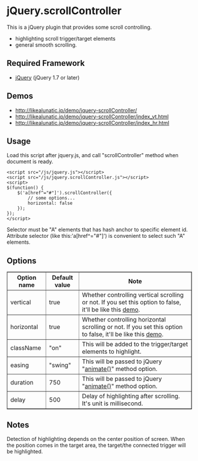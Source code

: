 # jQuery.scrollController

This is a jQuery plugin that provides some scroll controlling.

- highlighting scroll trigger/target elements
- general smooth scrolling.

## Required Framework

- [jQuery](http://jquery.com/) (jQuery 1.7 or later)

## Demos

- http://likealunatic.jp/demo/jquery-scrollController/
- http://likealunatic.jp/demo/jquery-scrollController/index_vt.html
- http://likealunatic.jp/demo/jquery-scrollController/index_hr.html

## Usage

Load this script after jquery.js,  and call "scrollController" method when document is ready.

	<script src="/js/jquery.js"></script>
	<script src="/js/jquery.scrollController.js"></script>
	<script>
	$(function() {
		$('a[href^="#"]').scrollController({
			// some options...
			horizontal: false
		});
	});
	</script>

Selector must be "A" elements that has hash anchor to specific element id.
Attribute selector (like this:'a[href^="#"]') is convenient to select such "A" elements.

## Options

<table border="1">
<colgroup span="1" class="colh">
<colgroup span="1" class="colh">
<colgroup span="1" class="cold">
<thead>
<tr>
<th>Option name</th>
<th>Default value</th>
<th>Note</th>
</tr>
</thead>
<tbody>
<tr>
<td>vertical</td>
<td>true</td>
<td>Whether controlling vertical scrolling or not. If you set this option to false, it'll be like this <a href="http://likealunatic.jp/demo/jquery-scrollController/index_hr.html">demo</a>.</td></td>
</tr>
<tr>
<td>horizontal</td>
<td>true</td>
<td>Whether controlling horizontal scrolling or not. If you set this option to false, it'll be like this <a href="http://likealunatic.jp/demo/jquery-scrollController/index_vt.html">demo</a>.</td>
</tr>
<tr>
<td>className</td>
<td>"on"</td>
<td>This will be added to the trigger/target elements to highlight.</td>
</tr>
<tr>
<td>easing</td>
<td>"swing"</td>
<td>This will be passed to jQuery "<a href="http://api.jquery.com/animate/">animate()</a>" method option.</td>
</tr>
<tr>
<td>duration</td>
<td>750</td>
<td>This will be passed to jQuery "<a href="http://api.jquery.com/animate/">animate()</a>" method option.</td>
</tr>
<tr>
<td>delay</td>
<td>500</td>
<td>Delay of highlighting after scrolling. It's unit is millisecond.</td>
</tr>
</tbody>
</table>

## Notes

Detection of highlighting depends on the center position of screen. When the position comes in the target area, the target/the connected trigger will be highlighted.

